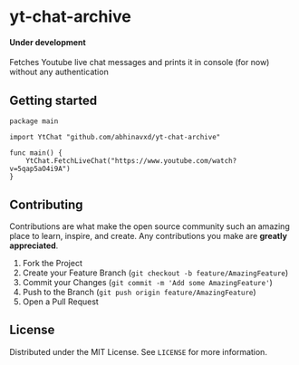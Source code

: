 # yt-chat-archive
#### Under development 
Fetches Youtube live chat messages and prints it in console (for now) without any authentication 


## Getting started 
    package main

    import YtChat "github.com/abhinavxd/yt-chat-archive"

    func main() {
        YtChat.FetchLiveChat("https://www.youtube.com/watch?v=5qap5aO4i9A")
    }
    

<!-- CONTRIBUTING -->
## Contributing

Contributions are what make the open source community such an amazing place to learn, inspire, and create. Any contributions you make are **greatly appreciated**.

1. Fork the Project
2. Create your Feature Branch (`git checkout -b feature/AmazingFeature`)
3. Commit your Changes (`git commit -m 'Add some AmazingFeature'`)
4. Push to the Branch (`git push origin feature/AmazingFeature`)
5. Open a Pull Request



<!-- LICENSE -->
## License

Distributed under the MIT License. See `LICENSE` for more information.
